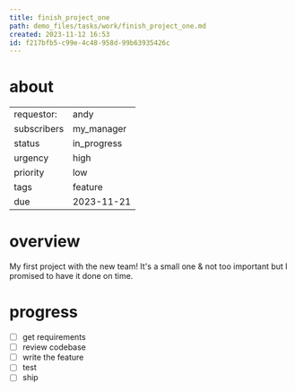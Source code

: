 ```yaml
---
title: finish_project_one
path: demo_files/tasks/work/finish_project_one.md
created: 2023-11-12 16:53
id: f217bfb5-c99e-4c48-958d-99b63935426c
---
```


# about

|             |             |
| ----------- | ----------- |
| requestor:  | andy        |
| subscribers | my_manager  |
| status      | in_progress |
| urgency     | high        |
| priority    | low         |
| tags        | feature     |
| due         | 2023-11-21  |

# overview

My first project with the new team! It's a small one & not too important but I promised to have it done on time.

# progress

- [ ] get requirements
- [ ] review codebase
- [ ] write the feature
- [ ] test
- [ ] ship
